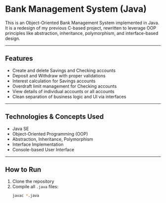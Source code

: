 # Bank Management System (Java)

This is an Object-Oriented Bank Management System implemented in Java. It is a redesign of my previous C-based project, rewritten to leverage OOP principles like abstraction, inheritance, polymorphism, and interface-based design.

---

## Features

- Create and delete Savings and Checking accounts  
- Deposit and Withdraw with proper validations  
- Interest calculation for Savings accounts  
- Overdraft limit management for Checking accounts  
- View details of individual accounts or all accounts  
- Clean separation of business logic and UI via interfaces  

---

## Technologies & Concepts Used

- Java SE  
- Object-Oriented Programming (OOP)  
- Abstraction, Inheritance, Polymorphism  
- Interface Implementation  
- Console-based User Interface  

---

## How to Run

1. Clone the repository  
2. Compile all `.java` files:  
   ```bash
   javac *.java
